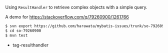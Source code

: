Using `ResultHandler` to retrieve complex objects with a simple query.

A demo for https://stackoverflow.com/q/79260900/1261766

```sh
$ svn export https://github.com/harawata/mybatis-issues/trunk/so-79260900
$ cd so-79260900
$ mvn test
```

- tag-resulthandler
